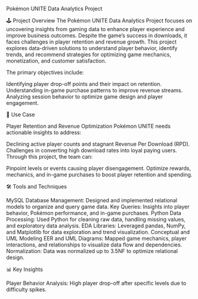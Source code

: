 Pokémon UNITE Data Analytics Project

🕹️ Project Overview
The Pokémon UNITE Data Analytics Project focuses on uncovering insights from gaming data to enhance player experience and improve business outcomes. Despite the game’s success in downloads, it faces challenges in player retention and revenue growth. This project explores data-driven solutions to understand player behavior, identify trends, and recommend strategies for optimizing game mechanics, monetization, and customer satisfaction.

The primary objectives include:

Identifying player drop-off points and their impact on retention.
Understanding in-game purchase patterns to improve revenue streams.
Analyzing session behavior to optimize game design and player engagement.

🚀 Use Case

Player Retention and Revenue Optimization
Pokémon UNITE needs actionable insights to address:

Declining active player counts and stagnant Revenue Per Download (RPD).
Challenges in converting high download rates into loyal paying users.
Through this project, the team can:

Pinpoint levels or events causing player disengagement.
Optimize rewards, mechanics, and in-game purchases to boost player retention and spending.

🛠️ Tools and Techniques

MySQL
Database Management: Designed and implemented relational models to organize and query game data.
Key Queries: Insights into player behavior, Pokémon performance, and in-game purchases.
Python
Data Processing: Used Python for cleaning raw data, handling missing values, and exploratory data analysis.
EDA Libraries: Leveraged pandas, NumPy, and Matplotlib for data exploration and trend visualization.
Conceptual and UML Modeling
EER and UML Diagrams: Mapped game mechanics, player interactions, and relationships to visualize data flow and dependencies.
Normalization: Data was normalized up to 3.5NF to optimize relational design.

📊 Key Insights

Player Behavior Analysis:
High player drop-off after specific levels due to difficulty spikes.
